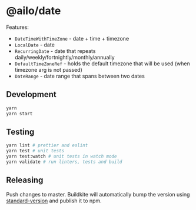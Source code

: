 # @ailo/date

Features:

- `DateTimeWithTimeZone` - date + time + timezone
- `LocalDate` - date
- `RecurringDate` - date that repeats daily/weekly/fortnightly/monthly/annually
- `DefaultTimeZoneRef` - holds the default timezone that will be used (when timezone arg is not passed)
- `DateRange` - date range that spans between two dates

## Development

```sh
yarn
yarn start
```

## Testing

```sh
yarn lint # prettier and eslint
yarn test # unit tests
yarn test:watch # unit tests in watch mode
yarn validate # run linters, tests and build
```

## Releasing

Push changes to master. Buildkite will automatically bump the version using [standard-version](https://github.com/conventional-changelog/standard-version) and publish it to npm.
